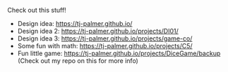 Check out this stuff!
* Design idea: https://tj-palmer.github.io/
* Design idea 2: https://tj-palmer.github.io/projects/DI01/
* Design idea 3: https://tj-palmer.github.io/projects/game-co/
* Some fun with math: https://tj-palmer.github.io/projects/C5/
* Fun little game: https://tj-palmer.github.io/projects/DiceGame/backup (Check out my repo on this for more info)
